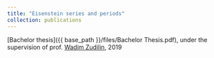 ```yaml
---
title: "Eisenstein series and periods"
collection: publications
---
```

[Bachelor thesis]({{ base_path }}/files/Bachelor Thesis.pdf), under the supervision of prof. [Wadim Zudilin](https://wain.mi-ras.ru/), 2019
